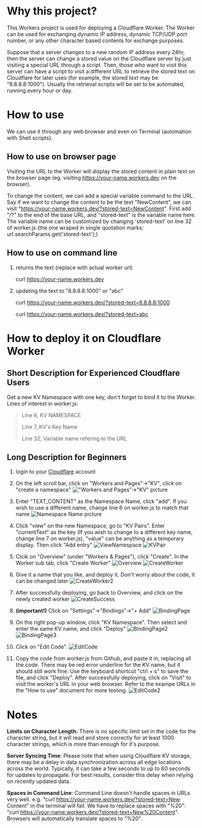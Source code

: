 
# Why this project?

This Workers project is used for deploying a Cloudflare Worker. The Worker can be used for exchanging dynamic IP address, dynamic TCP/UDP port number, or any other character based contents for exchange purposes. 

Suppose that a server changes to a new random IP address every 24hr, then the server can change a stored value on the Cloudflare server by just visiting a special URL through a script. Then, those who want to visit this server can have a script to visit a different URL to retrieve the stored text on Cloudflare for later uses (for example, the stored text may be "8.8.8.8:1000"). Usually the retrieval scripts will be set to be automated, running every hour or day.

# How to use

We can use it through any web browser and even on Terminal (automation with Shell scripts). 

## How to use on browser page

Visiting the URL to the Worker will display the stored content in plain text on the browser page (eg. visiting https://your-name.workers.dev on the browser). 

To change the content, we can add a special variable command to the URL. Say if we want to change the content to be the text "NewContent", we can visit "https://your-name.workers.dev/?stored-text=NewContent". First add "/?" to the end of the base URL, and "stored-text" is the variable name here. The variable name can be customized by changing 'stored-text' on line 32 of worker.js (the one wraped in single quotation marks: url.searchParams.get('stored-text');)

## How to use on command line

1. returns the text (replace with actual worker url)

    curl https://your-name.workers.dev
   
2. updating the text to "8.8.8.8:1000" or "abc"

    curl https://your-name.workers.dev/?stored-text=8.8.8.8:1000
   
    curl https://your-name.workers.dev/?stored-text=abc
   
# How to deploy it on Cloudflare Worker

## Short Description for Experienced Cloudflare Users

Get a new KV Namespace with one key, don't forget to bind it to the Worker. Lines of interest in worker.js:

> Line 6, KV NAMESPACE
> 
> Line 7, KV's Key Name
> 
> Line 32, Variable name refering to the URL

## Long Description for Beginners

1. login to your [Cloudflare](https://www.cloudflare.com/) account

2. On the left scroll bar, click on "Workers and Pages"->"KV", click on "create a namespace"
!["Workers and Pages"->"KV" picture](images/CloudflareWorkers&PagesKV.png)

3. Enter "TEXT_CONTENT" as the Namespace Name, click "add". If you wish to use a different name, change line 6 on worker.js to match that name
![Namespace Name picture](images/CloudflareNamespaceName.png)

4. Click "view" on the new Namespace, go to "KV Pairs". Enter "currentText" as the key (If you wish to change to a different key name, change line 7 on worker.js), "value" can be anything as a temporary display. Then click "Add entry"
![ViewNamespace](images/ViewNamespace.png)
![KVPair](images/KVPair.png)

5. Clcik on "Overview" (under "Workers & Pages"), click "Create". In the Worker sub tab, click "Create Worker"
![Overview](images/Overview.png)
![CreateWorker](images/CreateWorker.png)

6. Give it a name that you like, and deploy it. Don't worry about the code, it can be changed later
![CreateWorker2](images/CreateWorker2.png)

7. After successfully deploying, go back to Overview, and click on the newly created worker
![CreateSuccess](images/CreateSuccess.png)

8. **(important!)** Click on "Settings"->"Bindings"->"+ Add"
![BindingPage](images/BindingPage.png)

9. On the right pop-up window, click "KV Namespace". Then select and enter the same KV name, and click "Deploy"
![BindingPage2](images/BindingPage2.png)
![BindingPage3](images/BindingPage3.png)

10. Click on "Edit Code". 
![EditCode](images/EditCode.png)

11. Copy the code from worker.js from Github, and paste it in, replacing all the code. There may be red error underline for the KV name, but it should still work fine. Use the keyboard shortcut "ctrl + s" to save the file, and click "Deploy". After successfully deploying, click on "Visit" to visit the worker's URL in your web browser. Refer to the exampe URLs in the "How to use" document for more testing. 
![EditCode2](images/EditCode2.png)

# Notes

**Limits on Character Length:** There is no specific limit set in the code for the character string, but it will read and store correctly for at least 1000 character strings, which is more than enough for it's purpose. 

**Server Syncing Time**: Please note that when using Cloudflare KV storage, there may be a delay in data synchronization across all edge locations across the world. Typically, it can take a few seconds to up to 60 seconds for updates to propagate. For best results, consider this delay when relying on recently updated data.

**Spaces in Command Line**: Command Line doesn't handle spaces in URLs very well. e.g. "curl https://your-name.workers.dev/?stored-text=New Content" in the terminal will fail. We have to replace spaces with "%20": "curl https://your-name.workers.dev/?stored-text=New%20Content". Browsers will automatically translate spaces to "%20". 




